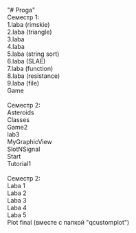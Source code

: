 "# Proga"<br>
Семестр 1:<br>
1.laba (rimskie)<br>
2.laba (triangle)<br>
3.laba<br>
4.laba<br>
5.laba (string sort)<br>
6.laba (SLAE)<br>
7.laba (function)<br>
8.laba (resistance)<br>
9.laba (file)<br>
Game<br><br>
Семестр 2:<br>
Asteroids<br>
Classes<br>
Game2<br>
lab3<br>
MyGraphicView<br>
SlotNSignal<br>
Start<br>
Tutorial1<br><br>
Семестр 2:<br>
Laba 1<br>
Laba 2<br>
Laba 3<br>
Laba 4<br>
Laba 5<br>
Plot final (вместе с папкой "qcustomplot")
